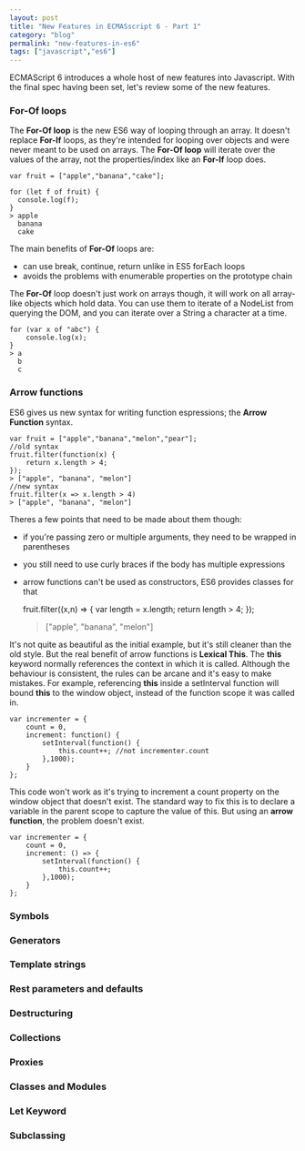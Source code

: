 ```yaml
---
layout: post
title: "New Features in ECMASscript 6 - Part 1"
category: "blog"
permalink: "new-features-in-es6"
tags: ["javascript","es6"]
---
```


ECMAScript 6 introduces a whole host of new features into Javascript. With the final spec having been set, let's review some of the new features.

### For-Of loops

The **For-Of loop** is the new ES6 way of looping through an array. It doesn't replace **For-If** loops, as they're intended for looping over objects and were never meant to be used on arrays. The **For-Of loop** will iterate over the values of the array, not the properties/index like an **For-If** loop does.

    var fruit = ["apple","banana","cake"];

    for (let f of fruit) {
      console.log(f);
    }
    > apple
      banana
      cake
      
The main benefits of **For-Of** loops are:
* can use break, continue, return unlike in ES5 forEach loops
* avoids the problems with enumerable properties on the prototype chain 

The **For-Of** loop doesn't just work on arrays though, it will work on all array-like objects which hold data. You can use them to iterate of a NodeList from querying the DOM, and you can iterate over a String a character at a time.

    for (var x of "abc") {
        console.log(x);
    }
    > a
      b
      c

### Arrow functions

ES6 gives us new syntax for writing function espressions; the **Arrow Function** syntax.

    var fruit = ["apple","banana","melon","pear"];
    //old syntax
    fruit.filter(function(x) {
        return x.length > 4;
    });
    > ["apple", "banana", "melon"]
    //new syntax
    fruit.filter(x => x.length > 4)
    > ["apple", "banana", "melon"]
    
Theres a few points that need to be made about them though:
* if you're passing zero or multiple arguments, they need to be wrapped in parentheses
* you still need to use curly braces if the body has multiple expressions
* arrow functions can't be used as constructors, ES6 provides classes for that


    fruit.filter((x,n) => {
        var length = x.length;
        return length > 4;
    });
    > ["apple", "banana", "melon"]
    
It's not quite as beautiful as the initial example, but it's still cleaner than the old style. But the real benefit of arrow functions is **Lexical This**. The **this** keyword normally references the context in which it is called. Although the behaviour is consistent, the rules can be arcane and it's easy to make mistakes. For example, referencing **this** inside a setInterval function will bound **this** to the window object, instead of the function scope it was called in. 

    var incrementer = {
        count = 0,
        increment: function() {
            setInterval(function() {
                this.count++; //not incrementer.count
            },1000);
        }
    };
    
This code won't work as it's trying to increment a count property on the window object that doesn't exist. The standard way to fix this is to declare a variable in the parent scope to capture the value of this. But using an **arrow function**, the problem doesn't exist.

    var incrementer = {
        count = 0,
        increment: () => {
            setInterval(function() {
                this.count++;
            },1000);
        }
    };


### Symbols

### Generators

### Template strings

### Rest parameters and defaults 

### Destructuring

### Collections

### Proxies 

### Classes and Modules

### Let Keyword

### Subclassing

